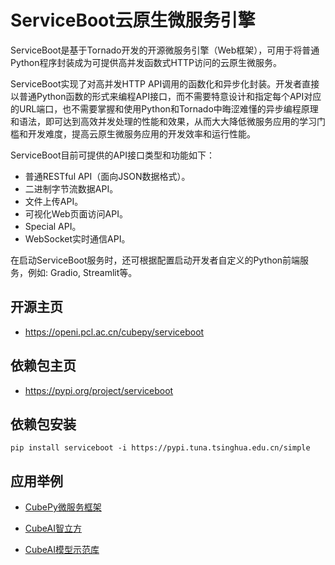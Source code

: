 # ServiceBoot云原生微服务引擎

ServiceBoot是基于Tornado开发的开源微服务引擎（Web框架），可用于将普通Python程序封装成为可提供高并发函数式HTTP访问的云原生微服务。

ServiceBoot实现了对高并发HTTP API调用的函数化和异步化封装。开发者直接以普通Python函数的形式来编程API接口，而不需要特意设计和指定每个API对应的URL端口，也不需要掌握和使用Python和Tornado中晦涩难懂的异步编程原理和语法，即可达到高效并发处理的性能和效果，从而大大降低微服务应用的学习门槛和开发难度，提高云原生微服务应用的开发效率和运行性能。

ServiceBoot目前可提供的API接口类型和功能如下：

- 普通RESTful API（面向JSON数据格式）。
- 二进制字节流数据API。
- 文件上传API。
- 可视化Web页面访问API。
- Special API。
- WebSocket实时通信API。

在启动ServiceBoot服务时，还可根据配置启动开发者自定义的Python前端服务，例如: Gradio, Streamlit等。

## 开源主页 

- https://openi.pcl.ac.cn/cubepy/serviceboot

## 依赖包主页 

- https://pypi.org/project/serviceboot

## 依赖包安装

    pip install serviceboot -i https://pypi.tuna.tsinghua.edu.cn/simple

## 应用举例

- [CubePy微服务框架](https://openi.pcl.ac.cn/cubepy/cubepy)

- [CubeAI智立方](https://openi.pcl.ac.cn/OpenI/cubeai)

- [CubeAI模型示范库](https://openi.pcl.ac.cn/cubeai-model-zoo/cubeai-model-zoo)
